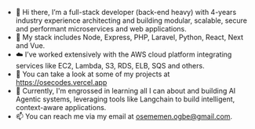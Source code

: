 - 👋 Hi there, I’m a full-stack developer (back-end heavy) with 4-years industry experience architecting and building modular, scalable, secure and performant microservices and web applications.
- 👀 My stack includes Node, Express, PHP, Laravel, Python, React, Next and Vue.
- ☁️ I’ve worked extensively with the AWS cloud platform integrating services like EC2, Lambda, S3, RDS, ELB, SQS and others.
- 🌱 You can take a look at some of my projects at https://osecodes.vercel.app
- 🚀 Currently, I'm engrossed in learning all I can about and building AI Agentic systems, leveraging tools like Langchain to build intelligent, context-aware applications.
- 📫 You can reach me via my email at osememen.ogbe@gmail.com.

<!---
oseogbe/oseogbe is a ✨ special ✨ repository because its `README.md` (this file) appears on your GitHub profile.
You can click the Preview link to take a look at your changes.
--->
